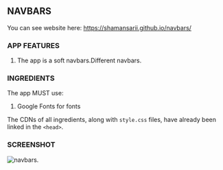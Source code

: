 NAVBARS
-------
You can see website here: https://shamansarii.github.io/navbars/

### APP FEATURES

1. The app is a soft navbars.Different navbars.

### INGREDIENTS

The app MUST use:
1. Google Fonts for fonts

The CDNs of all ingredients, along with `style.css` files, have already been linked in the `<head>`.

### SCREENSHOT

![navbars](https://user-images.githubusercontent.com/46775349/55642491-0804b200-57ea-11e9-91a8-366b3e6a9a60.png).
